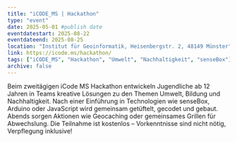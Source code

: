 ```yaml
---
title: "iCODE_MS | Hackathon"
type: "event"
date: 2025-05-01 #publish date
eventdatestart: 2025-08-22
eventdateend: 2025-08-25
location: "Institut für Geoinformatik, Heisenbergstr. 2, 48149 Münster"
link: https://icode.ms/hackathon/
tags: ["iCODE_MS", "Hackathon", "Umwelt", "Nachhaltigkeit", "senseBox"]
archive: false
---
```


Beim zweitägigen iCode MS Hackathon entwickeln Jugendliche ab 12 Jahren in Teams kreative Lösungen zu den Themen Umwelt, Bildung und Nachhaltigkeit. Nach einer Einführung in Technologien wie senseBox, Arduino oder JavaScript wird gemeinsam getüftelt, gecodet und gebaut. Abends sorgen Aktionen wie Geocaching oder gemeinsames Grillen für Abwechslung. Die Teilnahme ist kostenlos – Vorkenntnisse sind nicht nötig, Verpflegung inklusive!
